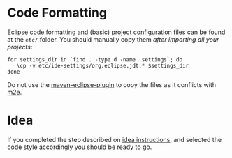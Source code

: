 # Code Formatting

Eclipse code formatting and (basic) project configuration files can be found at the `etc/` folder. You should manually 
copy them _after importing all your projects_:

    for settings_dir in `find . -type d -name .settings`; do
       \cp -v etc/ide-settings/org.eclipse.jdt.* $settings_dir
    done

Do not use the [maven-eclipse-plugin](https://maven.apache.org/plugins/maven-eclipse-plugin/) to copy the files as it 
conflicts with [m2e](http://eclipse.org/m2e/).

# Idea

If you completed the step described on [idea instructions](ide.md#style-templates-and-inspection-settings-for-idea), and selected the code style accordingly you should be ready to go.
